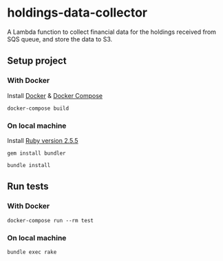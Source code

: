 # holdings-data-collector
A Lambda function to collect financial data for the holdings received from SQS queue, and store the data to S3.

## Setup project

### With Docker
Install [Docker](https://docs.docker.com/install/) & [Docker Compose](https://docs.docker.com/compose/install/)

```
docker-compose build
```

### On local machine
Install [Ruby version 2.5.5](https://www.ruby-lang.org/en/documentation/installation/)

```
gem install bundler

bundle install
```

## Run tests

### With Docker

```
docker-compose run --rm test
```

### On local machine

```
bundle exec rake
```
